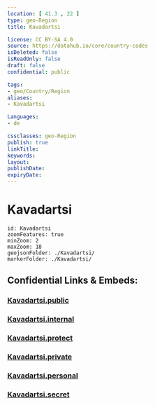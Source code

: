 ```yaml
---
location: [ 41.3 , 22 ] 
type: geo-Region
title: Kavadartsi

license: CC BY-SA 4.0
source: https://datahub.io/core/country-codes
isDeleted: false
isReadOnly: false
draft: false
confidential: public

tags:
- geo/Country/Region
aliases:
- Kavadartsi

Languages:
- de

cssclasses: geo-Region
publish: true
linkTitle: 
keywords: 
layout: 
publishDate: 
expiryDate: 
---
```


# Kavadartsi

```leaflet
id: Kavadartsi
zoomFeatures: true 
minZoom: 2 
maxZoom: 18
geojsonFolder: ./Kavadartsi/
markerFolder: ./Kavadartsi/
```


## Confidential Links & Embeds: 

### [Kavadartsi.public](/_public/\Earth\Continent\Europe\Europe~South\Macedonia~North\Municipalities~MacedoniaKavadartsi.public.md) 

### [Kavadartsi.internal](/_internal/\Earth\Continent\Europe\Europe~South\Macedonia~North\Municipalities~MacedoniaKavadartsi.internal.md) 

### [Kavadartsi.protect](/_protect/\Earth\Continent\Europe\Europe~South\Macedonia~North\Municipalities~MacedoniaKavadartsi.protect.md) 

### [Kavadartsi.private](/_private/\Earth\Continent\Europe\Europe~South\Macedonia~North\Municipalities~MacedoniaKavadartsi.private.md) 

### [Kavadartsi.personal](/_personal/\Earth\Continent\Europe\Europe~South\Macedonia~North\Municipalities~MacedoniaKavadartsi.personal.md) 

### [Kavadartsi.secret](/_secret/\Earth\Continent\Europe\Europe~South\Macedonia~North\Municipalities~MacedoniaKavadartsi.secret.md)

